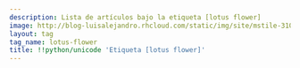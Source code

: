 ```yaml
---
description: Lista de artículos bajo la etiqueta [lotus flower]
image: http://blog-luisalejandro.rhcloud.com/static/img/site/mstile-310x310.png
layout: tag
tag_name: lotus-flower
title: !!python/unicode 'Etiqueta [lotus flower]'
---
```

